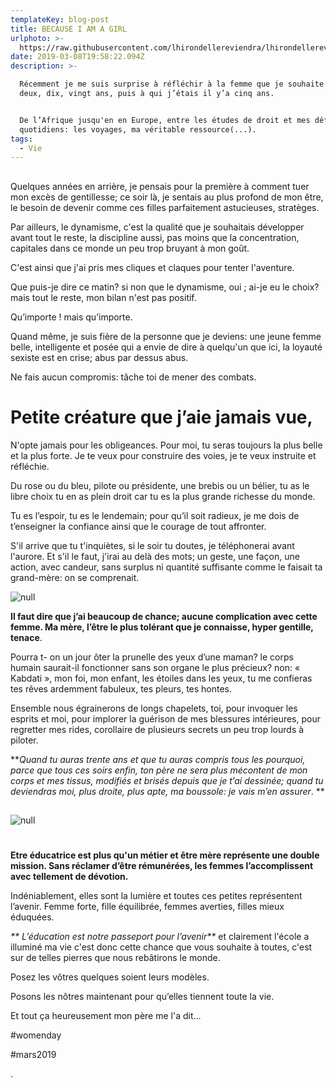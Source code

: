 ```yaml
---
templateKey: blog-post
title: BECAUSE I AM A GIRL
urlphoto: >-
  https://raw.githubusercontent.com/lhirondellereviendra/lhirondellereviendra/master/static/img/design-sans-titre.png
date: 2019-03-08T19:58:22.094Z
description: >-

  Récemment je me suis surprise à réfléchir à la femme que je souhaite être dans
  deux, dix, vingt ans, puis à qui j’étais il y’a cinq ans. 


  De l’Afrique jusqu'en en Europe, entre les études de droit et mes défis
  quotidiens: les voyages, ma véritable ressource(...).
tags:
  - Vie
---
```

## 

Quelques années en arrière, je pensais pour la première à comment tuer mon excès de gentillesse; ce soir là, je sentais au plus profond de mon être, le besoin de devenir comme ces filles parfaitement astucieuses, stratèges.

Par ailleurs, le dynamisme, c'est la qualité que je souhaitais développer avant tout le reste, la discipline aussi, pas moins que la concentration, capitales dans ce monde un peu trop bruyant à mon goût. 

C'est ainsi que j'ai pris mes cliques et claques pour tenter l'aventure.

Que puis-je dire ce matin? si non que le dynamisme, oui ; ai-je eu le choix? mais tout le reste, mon bilan n'est pas positif.

Qu’importe ! mais qu’importe.

Quand même, je suis fière de la personne que je deviens: une jeune femme belle, intelligente et posée qui a envie de dire à quelqu'un que ici, la loyauté sexiste est en crise; abus par dessus abus. 

Ne fais aucun compromis: tâche toi de mener des combats. 

# Petite créature que j’aie jamais vue,

N'opte jamais pour les obligeances. Pour moi, tu seras toujours la plus belle et la plus forte. Je te veux pour construire des voies, je te veux instruite et réfléchie.

Du rose ou du bleu, pilote ou présidente, une brebis ou un bélier, tu as le libre choix tu en as plein droit car tu es la plus grande richesse du monde.

 Tu es l’espoir, tu es le lendemain; pour qu’il soit radieux, je me dois de t’enseigner la confiance ainsi que le courage de tout affronter.

 S'il arrive que tu t'inquiètes, si le soir tu doutes, je téléphonerai avant l'aurore.
 Et s'il le faut, j'irai au delà des mots; un geste, une façon, une action, avec candeur, sans surplus ni quantité suffisante comme le faisait ta grand-mère: on se comprenait.

![null](/img/design-sans-titre.png)

**Il faut dire que j’ai beaucoup de chance; aucune complication avec cette femme. 
Ma mère, l’être le plus tolérant que je connaisse, hyper gentille, tenace**.

 Pourra t- on un jour ôter la prunelle des yeux d’une maman? le corps humain saurait-il fonctionner sans son organe le plus précieux?
 non: « Kabdati », mon foi, mon enfant, les étoiles dans les yeux, tu me confieras tes rêves ardemment fabuleux, tes pleurs, tes hontes. 

Ensemble nous égrainerons de longs chapelets, toi, pour invoquer les esprits et moi, pour implorer la guérison de mes blessures intérieures, pour regretter mes rides, corollaire de plusieurs secrets un peu trop lourds à piloter.

**_Quand tu auras trente ans et que tu auras compris tous les pourquoi, parce que tous ces soirs enfin, ton père ne sera plus mécontent de mon corps et mes tissus, modifiés et brisés depuis que je t’ai dessinée; quand tu deviendras moi, plus droite, plus apte, ma boussole: je vais m’en assurer_.
**

## 

![null](/img/design-sans-titre-1-.png)

# 

**Etre éducatrice est plus qu'un métier et être mère représente une double mission. Sans réclamer d’être rémunérées, les femmes l’accomplissent avec tellement de dévotion.**

Indéniablement, elles sont la lumière et toutes ces petites représentent l’avenir.
 Femme forte, fille équilibrée, femmes averties, filles mieux éduquées. 

_**
L’éducation est notre passeport pour l’avenir**_ et clairement l'école a illuminé ma vie c'est donc cette chance que vous souhaite à toutes, c'est sur de telles pierres que nous rebâtirons le monde.

Posez les vôtres quelques soient leurs modèles.

Posons les nôtres maintenant pour qu’elles tiennent toute la vie.

Et tout ça heureusement mon père me l'a dit...

\#womenday

\#mars2019

.
